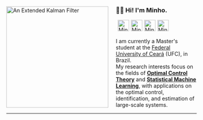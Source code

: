 
<div>
<div>
<img style="margin-right: 20px" align="left" alt="An Extended Kalman Filter" width=270px alt="GIF" src="https://tiominho.github.io/tiominho.github.io/static/res/misc/car.gif" />
</div>

<h3>👨‍💻 Hi! I'm Minho.</h3>

<div>
<div><a href="mailto:minhotmog@alu.ufc.br"><img style="margin-left:5px; margin-right: 5px" align="left" width="30px" alt="Minho | E-mail" src="https://tiominho.github.io//static/res/imgs/icons/email_black.png"></a></div>
<div><a href="https://twitter.com/_tioMinho"><img style="margin-right: 5px" align="left" width="30px" alt="Minho | Twitter" src="https://tiominho.github.io/tiominho.github.io/static/res/imgs/icons/twitter_black.png"></a></div>
<div><a href="https://www.researchgate.net/profile/Otacilio_Neto5"><img style="margin-right: 5px" align="left" width="30px" alt="Minho | Research Gate"src="https://tiominho.github.io/static/res/imgs/icons/regate_black.png"></a></div>
<div><a href="http://lattes.cnpq.br/1208872258439270"><img style="margin-right: 5px" align="left" width="30px" alt="Minho | Lattes" src="https://tiominho.github.io/tiominho.github.io/static/res/imgs/icons/lattes_black.png"></a></div>
</div>
<br />
<br />

<p>
  I am currently a Master's student at the <a href="http://www.ufc.br/">Federal University of Ceará</a> (UFC), in Brazil. <br>
  My research interests focus on the fields of <b><a href="https://en.wikipedia.org/wiki/Optimal_control">Optimal Control Theory</a></b> and <b><a href="https://en.wikipedia.org/wiki/Machine_learning">Statistical Machine Learning</a></b>, with applications on the optimal control, identification, and estimation of large-scale systems.
</p>
</div>

---

